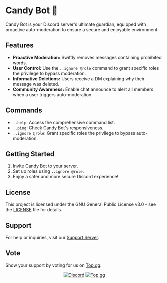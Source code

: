 # Candy Bot 🍭

Candy Bot is your Discord server's ultimate guardian, equipped with proactive auto-moderation to ensure a secure and enjoyable environment.

## Features

- **Proactive Moderation:** Swiftly removes messages containing prohibited words.
- **User Control:** Use the `..ignore @role` command to grant specific roles the privilege to bypass moderation.
- **Informative Deletions:** Users receive a DM explaining why their message was deleted.
- **Community Awareness:** Enable chat announce to alert all members when a user triggers auto-moderation.

## Commands

- `..help`: Access the comprehensive command list.
- `..ping`: Check Candy Bot's responsiveness.
- `..ignore @role`: Grant specific roles the privilege to bypass auto-moderation.

## Getting Started

1. Invite Candy Bot to your server.
2. Set up roles using `..ignore @role`.
3. Enjoy a safer and more secure Discord experience!

## License

This project is licensed under the GNU General Public License v3.0 - see the [LICENSE](LICENSE) file for details.

## Support

For help or inquiries, visit our [Support Server](https://discord.com/invite/qB2NVgC8jy).

## Vote

Show your support by voting for us on [Top.gg](https://top.gg/bot/1120526687373889536).
<br>
<div align="center">

[![Discord](https://img.shields.io/discord/1120511503938891941?label=Discord&logo=discord&style=flat-square)](https://discord.com/invite/qB2NVgC8jy)
[![Top.gg](https://img.shields.io/badge/dynamic/json?color=brightgreen&label=Top.gg&query=%24.monthly_points&url=https%3A%2F%2Ftop.gg%2Fapi%2Fbots%2F1120526687373889536%2Fstats)](https://top.gg/bot/1120526687373889536)
</div>
